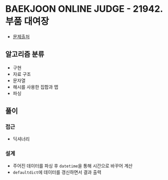 # BAEKJOON ONLINE JUDGE - 21942. 부품 대여장

- [문제출처](https://www.acmicpc.net/problem/21942 '21942. 부품 대여장')

## 알고리즘 분류

- 구현
- 자료 구조
- 문자열
- 해시를 사용한 집합과 맵
- 파싱

## 풀이

### 접근

- 딕셔너리

### 설계

- 주어진 데이터를 파싱 후 `datetime`을 통해 시간으로 바꾸어 계산
- `defaultdict`에 데이터를 갱신하면서 결과 출력
